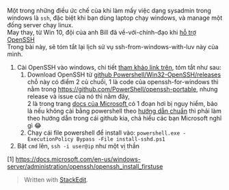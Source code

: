 <p>Một trong những điều ức chế của khi làm mấy việc dạng sysadmin trong windows là <code>ssh</code>, đặc biệt khi bạn dùng laptop chạy windows, và manage một đống server chạy linux.<br>
May thay, từ Win 10, đội của anh Bill đã về-với-chính-đạo khi <a href="https://quantrimang.com/cach-cai-dat-openssh-tren-windows-10-145183">hỗ trợ OpenSSH</a><br>
Trong bài này, sẽ tóm tắt lại lịch sử vụ ssh-from-windows-with-luv này của mình.</p>
<ol>
<li>Cài OpenSSH vào windows, chi tiết <a href="https://quantrimang.com/cach-cai-dat-openssh-tren-windows-10-145183">tham khảo link trên</a>, tóm tắt như sau:
<ol>
<li>Download OpenSSH từ <a href="https://github.com/PowerShell/Win32-OpenSSH/releases">github Powershell/Win32-OpenSSH/releases</a><br>
chỗ này có điểm 2 củ chuối, 1 là code của openssh-for-windows thì nằm trong <a href="https://github.com/PowerShell/openssh-portable">https://github.com/PowerShell/openssh-portable</a>, nhưng release và issue của nó thì nằm đây,<br>
2 là trong trang <a href="https://docs.microsoft.com/en-us/windows-server/administration/openssh/openssh_install_firstuse">docs của Microsoft </a>có 1 đoạn hơi bị nguy hiểm, bảo là nếu không cài bằng powershell theo <a href="1">hướng dẫn chuẩn</a> thì phải làm theo hướng dẫn trong cái github kia, chả hiểu các bạn Microsoft nghĩ gì 😂</li>
<li>Chạy cái file powershell để install vào: <code>powershell.exe -ExecutionPolicy Bypass -File install-sshd.ps1</code></li>
</ol>
</li>
<li>Bật <code>cmd</code> lên, <code>ssh -i user@ip</code> như một vị thần</li>
</ol>
<p>[1] <a href="https://docs.microsoft.com/en-us/windows-server/administration/openssh/openssh_install_firstuse">https://docs.microsoft.com/en-us/windows-server/administration/openssh/openssh_install_firstuse</a></p>
<blockquote>
<p>Written with <a href="https://stackedit.io/">StackEdit</a>.</p>
</blockquote>

